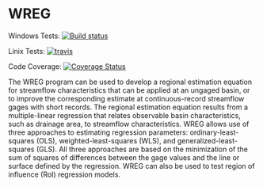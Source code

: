 # WREG


Windows Tests: [![Build status](https://ci.appveyor.com/api/projects/status/weeq7r99k6hp6rrf?svg=true)](https://ci.appveyor.com/project/USGS-R/wreg)

Linix Tests: [![travis](https://travis-ci.org/USGS-R/WREG.svg?branch=master)](https://travis-ci.org/USGS-R/WREG)

Code Coverage: [![Coverage Status](https://coveralls.io/repos/USGS-R/WREG/badge.svg?branch=master&service=github)](https://coveralls.io/github/USGS-R/WREG?branch=master)

The WREG program can be used to develop a regional estimation equation for streamflow characteristics that can be applied at an ungaged basin, or to improve the corresponding estimate at continuous-record streamflow gages with short records. The regional estimation equation results from a multiple-linear regression that relates observable basin characteristics, such as drainage area, to streamflow characteristics. WREG allows use of three approaches to estimating regression parameters: ordinary-least-squares (OLS), weighted-least-squares (WLS), and generalized-least-squares (GLS). All three approaches are based on the minimization of the sum of squares of differences between the gage values and the line or surface defined by the regression. WREG can also be used to test region of influence (RoI) regression models.


